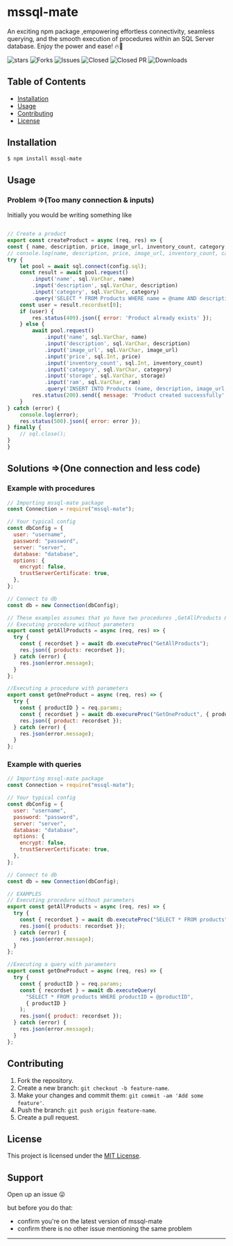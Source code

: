 # mssql-mate

An exciting npm package ,empowering effortless connectivity, seamless querying, and the smooth execution of procedures within an SQL Server database. Enjoy the power and ease! 🔥🎉

![stars](https://img.shields.io/github/stars/mwongess/mssql-mate) 
![Forks](https://img.shields.io/github/forks/mwongess/mssql-mate)
![Issues](https://img.shields.io/github/issues/mwongess/mssql-mate)
![Closed](https://img.shields.io/github/issues-closed/mwongess/mssql-mate)
![Closed PR](https://img.shields.io/github/issues-pr-closed/mwongess/mssql-mate)
![Downloads](https://img.shields.io/github/downloads/mwongess/mssql-mate/total)

## Table of Contents

- [Installation](#installation)
- [Usage](#usage)
- [Contributing](#contributing)
- [License](#license)

## Installation

```bash
$ npm install mssql-mate
```

## Usage


### Problem =>(Too many connection & inputs)
Initially you would be writing something like

```javascript

// Create a product
export const createProduct = async (req, res) => {
const { name, description, price, image_url, inventory_count, category, storage, ram } = req.body;
// console.log(name, description, price, image_url, inventory_count, category, storage, ram);
try {
    let pool = await sql.connect(config.sql);
    const result = await pool.request()
        .input('name', sql.VarChar, name)
        .input('description', sql.VarChar, description)
        .input('category', sql.VarChar, category)
        .query('SELECT * FROM Products WHERE name = @name AND description = @description AND category = @category');
    const user = result.recordset[0];
    if (user) {
        res.status(409).json({ error: 'Product already exists' });
    } else {
        await pool.request()
            .input('name', sql.VarChar, name)
            .input('description', sql.VarChar, description)
            .input('image_url', sql.VarChar, image_url)
            .input('price', sql.Int, price)
            .input('inventory_count', sql.Int, inventory_count)
            .input('category', sql.VarChar, category)
            .input('storage', sql.VarChar, storage)
            .input('ram', sql.VarChar, ram)
            .query('INSERT INTO Products (name, description, image_url, price, inventory_count, category, storage, ram) VALUES (@name, @description, @image_url, @price, @inventory_count, @category,@storage,@ram)');
        res.status(200).send({ message: 'Product created successfully' });
    }
} catch (error) {
    console.log(error);
    res.status(500).json({ error: error });
} finally {
    // sql.close();
}
}
```

## Solutions =>(One connection and less code)
### Example with procedures

```javascript
// Importing mssql-mate package
const Connection = require("mssql-mate");

// Your typical config
const dbConfig = {
  user: "username",
  password: "password",
  server: "server",
  database: "database",
  options: {
    encrypt: false,
    trustServerCertificate: true,
  },
};

// Connect to db
const db = new Connection(dbConfig);

// These examples assumes that yo have two procedures ,GetAllProducts & GetOneProduct 
// Executing procedure without parameters
export const getAllProducts = async (req, res) => {
  try {
    const { recordset } = await db.executeProc("GetAllProducts");
    res.json({ products: recordset });
  } catch (error) {
    res.json(error.message);
  }
};

//Executing a procedure with parameters
export const getOneProduct = async (req, res) => {
  try {
    const { productID } = req.params;
    const { recordset } = await db.execureProc("GetOneProduct", { productID });
    res.json({ product: recordset });
  } catch (error) {
    res.json(error.message);
  }
};

```



### Example with queries

```javascript
// Importing mssql-mate package
const Connection = require("mssql-mate");

// Your typical config
const dbConfig = {
  user: "username",
  password: "password",
  server: "server",
  database: "database",
  options: {
    encrypt: false,
    trustServerCertificate: true,
  },
};

// Connect to db
const db = new Connection(dbConfig);

// EXAMPLES
// Executing procedure without parameters
export const getAllProducts = async (req, res) => {
  try {
    const { recordset } = await db.executeProc("SELECT * FROM products");
    res.json({ products: recordset });
  } catch (error) {
    res.json(error.message);
  }
};

//Executing a query with parameters
export const getOneProduct = async (req, res) => {
  try {
    const { productID } = req.params;
    const { recordset } = await db.executeQuery(
      "SELECT * FROM products WHERE productID = @productID",
      { productID }
    );
    res.json({ product: recordset });
  } catch (error) {
    res.json(error.message);
  }
};
```

## Contributing

1. Fork the repository.
2. Create a new branch: `git checkout -b feature-name`.
3. Make your changes and commit them: `git commit -am 'Add some feature'`.
4. Push the branch: `git push origin feature-name`.
5. Create a pull request.

## License

This project is licensed under the [MIT License](LICENSE).

## Support

Open up an issue 😛

but before you do that:

- confirm you're on the latest version of mssql-mate
- confirm there is no other issue mentioning the same problem

---
